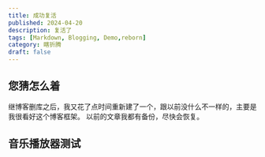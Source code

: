 ```yaml
---
title: 成功复活
published: 2024-04-20
description: 复活了
tags: [Markdown, Blogging, Demo,reborn]
category: 瞎折腾
draft: false
---
```


## 您猜怎么着
继博客删库之后，我又花了点时间重新建了一个，跟以前没什么不一样的，主要是我很看好这个博客框架。
以前的文章我都有备份，尽快会恢复。

## 音乐播放器测试
<div id="aplayer"></div>
<script src="https://cdn.jsdelivr.net/npm/aplayer/dist/APlayer.min.js"></script>
<script>
  new APlayer({
    container: document.getElementById('aplayer'),
    audio: [{ url: 'https://alist.ahhf45.top/d/covers/post-1/Tobu%20%26%20Luke%20Bergs%20-%20Heroes.mp3?sign=Kuc1gQOrQqjQg8zmedBpRRqS00ciTFoSU_4BUvvGLnc=:0', name: 'Heroes'}]
  });
</script>
